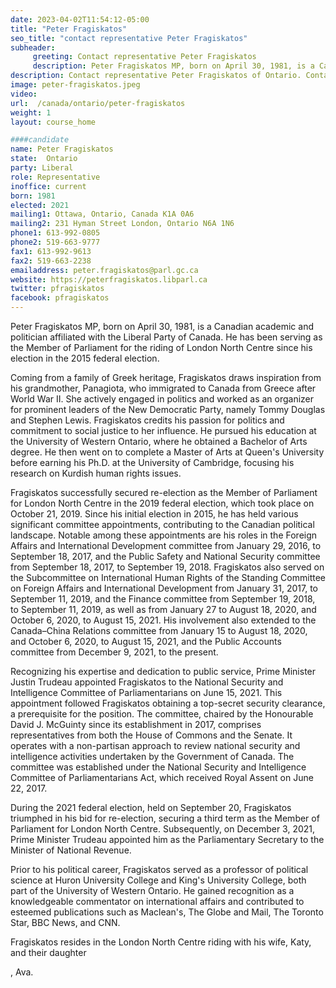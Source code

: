 ```yaml
---
date: 2023-04-02T11:54:12-05:00
title: "Peter Fragiskatos"
seo_title: "contact representative Peter Fragiskatos"
subheader:
     greeting: Contact representative Peter Fragiskatos
     description: Peter Fragiskatos MP, born on April 30, 1981, is a Canadian academic and politician affiliated with the Liberal Party of Canada.
description: Contact representative Peter Fragiskatos of Ontario. Contact information for Peter Fragiskatos includes email address, phone number, and mailing address.
image: peter-fragiskatos.jpeg
video:
url:  /canada/ontario/peter-fragiskatos
weight: 1
layout: course_home

####candidate
name: Peter Fragiskatos
state:	Ontario
party: Liberal
role: Representative
inoffice: current
born: 1981
elected: 2021
mailing1: Ottawa, Ontario, Canada K1A 0A6
mailing2: 231 Hyman Street London, Ontario N6A 1N6
phone1: 613-992-0805
phone2: 519-663-9777
fax1: 613-992-9613
fax2: 519-663-2238
emailaddress: peter.fragiskatos@parl.gc.ca
website: https://peterfragiskatos.libparl.ca
twitter: pfragiskatos
facebook: pfragiskatos
---
```


Peter Fragiskatos MP, born on April 30, 1981, is a Canadian academic and politician affiliated with the Liberal Party of Canada. He has been serving as the Member of Parliament for the riding of London North Centre since his election in the 2015 federal election.

Coming from a family of Greek heritage, Fragiskatos draws inspiration from his grandmother, Panagiota, who immigrated to Canada from Greece after World War II. She actively engaged in politics and worked as an organizer for prominent leaders of the New Democratic Party, namely Tommy Douglas and Stephen Lewis. Fragiskatos credits his passion for politics and commitment to social justice to her influence. He pursued his education at the University of Western Ontario, where he obtained a Bachelor of Arts degree. He then went on to complete a Master of Arts at Queen's University before earning his Ph.D. at the University of Cambridge, focusing his research on Kurdish human rights issues.

Fragiskatos successfully secured re-election as the Member of Parliament for London North Centre in the 2019 federal election, which took place on October 21, 2019. Since his initial election in 2015, he has held various significant committee appointments, contributing to the Canadian political landscape. Notable among these appointments are his roles in the Foreign Affairs and International Development committee from January 29, 2016, to September 18, 2017, and the Public Safety and National Security committee from September 18, 2017, to September 19, 2018. Fragiskatos also served on the Subcommittee on International Human Rights of the Standing Committee on Foreign Affairs and International Development from January 31, 2017, to September 11, 2019, and the Finance committee from September 19, 2018, to September 11, 2019, as well as from January 27 to August 18, 2020, and October 6, 2020, to August 15, 2021. His involvement also extended to the Canada–China Relations committee from January 15 to August 18, 2020, and October 6, 2020, to August 15, 2021, and the Public Accounts committee from December 9, 2021, to the present.

Recognizing his expertise and dedication to public service, Prime Minister Justin Trudeau appointed Fragiskatos to the National Security and Intelligence Committee of Parliamentarians on June 15, 2021. This appointment followed Fragiskatos obtaining a top-secret security clearance, a prerequisite for the position. The committee, chaired by the Honourable David J. McGuinty since its establishment in 2017, comprises representatives from both the House of Commons and the Senate. It operates with a non-partisan approach to review national security and intelligence activities undertaken by the Government of Canada. The committee was established under the National Security and Intelligence Committee of Parliamentarians Act, which received Royal Assent on June 22, 2017.

During the 2021 federal election, held on September 20, Fragiskatos triumphed in his bid for re-election, securing a third term as the Member of Parliament for London North Centre. Subsequently, on December 3, 2021, Prime Minister Trudeau appointed him as the Parliamentary Secretary to the Minister of National Revenue.

Prior to his political career, Fragiskatos served as a professor of political science at Huron University College and King's University College, both part of the University of Western Ontario. He gained recognition as a knowledgeable commentator on international affairs and contributed to esteemed publications such as Maclean's, The Globe and Mail, The Toronto Star, BBC News, and CNN.

Fragiskatos resides in the London North Centre riding with his wife, Katy, and their daughter

, Ava.
